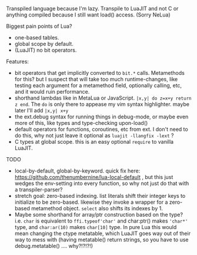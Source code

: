 Transpiled language because I'm lazy.
Transpile to LuaJIT and not C or anything compiled because I still want load() access. (Sorry NeLua)

Biggest pain points of Lua?
- one-based tables.
- global scope by default.
- (LuaJIT) no bit operators.

Features:
- bit operators that get implicitly converted to `bit.*` calls.
	Metamethods for this? but I suspect that will take too much runtime-changes, like testing each argument for a metamethod field, optionally calling, etc, and it would ruin performance.
- shorthand lambdas like in MetaLua or JavaScript.
	`|x,y| do z=x+y return z end`.  The `do` is only there to appease my vim syntax highlighter.
	maybe later I'll add `|x,y| x+y`
- the ext.debug syntax for running things in debug-mode, or maybe even more of this, like types and type-checking upon-load()
- default operators for functions, coroutines, etc from ext.  I don't need to do this, why not just leave it optional as `luajit -llangfix -lext` ?
- C types at global scope. this is an easy optional `require` to vanilla LuaJIT.

TODO
- local-by-default, global-by-keyword.  quick fix here: https://github.com/thenumbernine/lua-local-default , but this just wedges the env-setting into every function, so why not just do that with a transpiler-parser?
- stretch goal: zero-based indexing.  list literals shift their integer keys to initialize to be zero-based.  likewise they invoke a wrapper for a zero-based metamethod object.  `select` also shifts its indexes by 1.
- Maybe some shorthand for array/ptr construction based on the type? i.e. `char` is equivalent to `ffi.typeof'char'` and char:ptr() makes `'char*'` type, and `char:ar(10)` makes `char[10]` type.
	In pure Lua this would mean changing the ctype metatable, which LuaJIT goes way out of their way to mess with (having metatable() return strings, so you have to use debug.metatable() .... why?!?!?!)
